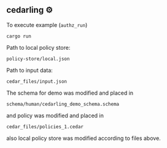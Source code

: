 ## cedarling ⚙️

To execute example (`authz_run`)

```
cargo run
```

Path to local policy store:

```
policy-store/local.json
```

Path to input data:

```
cedar_files/input.json
```

The schema for demo was modified and placed in

```
schema/human/cedarling_demo_schema.schema
```

and policy was modified and placed in

```
cedar_files/policies_1.cedar
```

also local policy store was modified according to files above.
